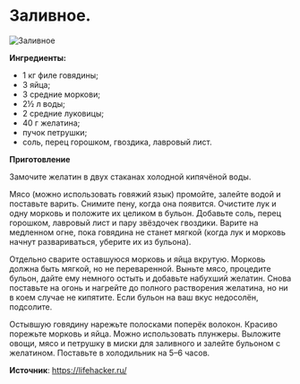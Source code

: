 # Заливное.

![Заливное](/images/Kulinar/Salad/zalivnoe.jpg 'Заливное')

**Ингредиенты:**

- 1 кг филе говядины;
- 3 яйца;
- 3 средние моркови;
- 2½ л воды;
- 2 средние луковицы;
- 40 г желатина;
- пучок петрушки;
- соль, перец горошком, гвоздика, лавровый лист.

**Приготовление**

Замочите желатин в двух стаканах холодной кипячёной воды.

Мясо (можно использовать говяжий язык) промойте, залейте водой и поставьте варить. Снимите пену, когда она появится. Очистите лук и одну морковь и положите их целиком в бульон. Добавьте соль, перец горошком, лавровый лист и пару звёздочек гвоздики. Варите на медленном огне, пока говядина не станет мягкой (когда лук и морковь начнут развариваться, уберите их из бульона).

Отдельно сварите оставшуюся морковь и яйца вкрутую. Морковь должна быть мягкой, но не переваренной. Выньте мясо, процедите бульон, дайте ему немного остыть и добавьте набухший желатин. Снова поставьте на огонь и нагрейте до полного растворения желатина, но ни в коем случае не кипятите. Если бульон на ваш вкус недосолён, подсолите.

Остывшую говядину нарежьте полосками поперёк волокон. Красиво порежьте морковь и яйца. Можно использовать плунжеры. Выложите овощи, мясо и петрушку в миски для заливного и залейте бульоном с желатином. Поставьте в холодильник на 5–6 часов.

**Источник**: https://lifehacker.ru/
